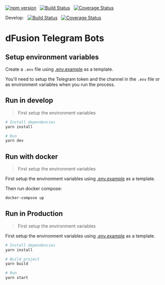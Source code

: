 [![npm version](https://img.shields.io/npm/v/@gnosis.pm/dex-telegram.svg?style=flat)](https://npmjs.org/package/@gnosis.pm/dex-telegram 'View this project on npm')
&nbsp;
[![Build Status](https://travis-ci.org/gnosis/dex-telegram.svg?branch=develop)](https://travis-ci.org/gnosis/dex-telegram)
&nbsp;
[![Coverage Status](https://coveralls.io/repos/github/gnosis/dex-telegram/badge.svg?branch=master)](https://coveralls.io/github/gnosis/dex-telegram?branch=master)

Develop:
&nbsp;
[![Build Status](https://travis-ci.org/gnosis/dex-telegram.svg?branch=develop)](https://travis-ci.org/gnosis/dex-telegram)
&nbsp;
[![Coverage Status](https://coveralls.io/repos/github/gnosis/dex-telegram/badge.svg?branch=develop)](https://coveralls.io/github/gnosis/dex-telegram?branch=develop)

# dFusion Telegram Bots

## Setup environment variables

Create a `.env` file using [.env.example](.env.example) as a template.

You'll need to setup the Telegram token and the channel in the `.env` file or as environment variables when you run the process.

## Run in develop

> First setup the environment variables

```bash
# Install dependencies
yarn install

# Run
yarn dev
```

## Run with docker

> First setup the environment variables

First setup the environment variables using [.env.example](.env.example) as a template.

Then run docker compose:

```bash
docker-compose up
```

## Run in Production

> First setup the environment variables

First setup the environment variables using [.env.example](.env.example) as a template.

```bash
# Install dependencies
yarn install

# Build project
yarn build

# Run
yarn start
```
